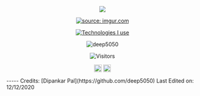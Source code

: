 
<!--
<p align=center ><img src="https://i.imgur.com/u0IETFu.png" title="source: imgur.com" /></p>
<p align=center><a href="https://imgur.com/9cyvBLo"><img src="https://i.imgur.com/9cyvBLo.png" title="source: imgur.com" /></a></p>

!-->

<p align=center><a href="https://github.com/deep5050"><img src="https://i.imgur.com/iz0jaCX.png" /></a></p>

<p align=center><a href="https://imgur.com/XJpcu1U"><img src="https://i.imgur.com/mTjyVAq.png" title="source: imgur.com"  /></a></p>


<!--
<div>
cpp  
                                    void life(void)
                                    {
                                      printf("Hi 👋, I'm Dipankar \n");
                                      printf("A passionate kernel hacker from India \n");
                                      char currentlyLearning[] = "openWRT";
                                      char AskMeAbout[] = "Linux";
                                      char ReachMeAt[] = "d.pal5050@gmail.com";
                                      char FunFact[]  = "I don't have a girlfriend 😭";
                                    }


</div>
!-->


<div align=center>
  <!--
   <img src="https://img.shields.io/badge/%20-%23339933.svg?&style=for-the-badge&logo=c&logoColor=white" />
   <img src="https://img.shields.io/badge/electron%20-%23e34f26.svg?&style=for-the-badge&logo=electron&logoColor=white" />
   <img src="https://img.shields.io/badge/javascript%20-%23339933.svg?&style=for-the-badge&logo=javascript&logoColor=white" />
   <img src="https://img.shields.io/badge/html5%20-%23e34f26.svg?&style=for-the-badge&logo=html5&logoColor=white" />
   <img src="https://img.shields.io/badge/node.js%20-%23339933.svg?&style=for-the-badge&logo=node.js&logoColor=white" />
   <img src="https://img.shields.io/badge/Docker%20-%23e34f26.svg?&style=for-the-badge&logo=docker&logoColor=white" />
   <img src="https://img.shields.io/badge/python%20-%23339933.svg?&style=for-the-badge&logo=python&logoColor=white" />
   <img src="https://img.shields.io/badge/Linux%20-%23e34f26.svg?&style=for-the-badge&logo=linux&logoColor=white" />
   <img src="https://img.shields.io/badge/java%20-%23339933.svg?&style=for-the-badge&logo=java&logoColor=white" />
  !--> 
  
   <p align=center><a href="https://github.com/deep.5050"><img src="https://i.imgur.com/MN69E9a.png" title="Technologies I use" align=center/></a></p>


   <p align="center"> <img src="https://github-readme-stats.vercel.app/api?username=deep5050&show_icons=true" alt="deep5050" /> </p>
  </div>
 


 <!--
<p align="center"><img src="https://konpa.github.io/devicon/devicon.git/icons/c/c-original.svg" alt="c" width="20" height="20"/> <img src="https://konpa.github.io/devicon/devicon.git/icons/cplusplus/cplusplus-original.svg" alt="cplusplus" width="20" height="20"/> <img src="https://konpa.github.io/devicon/devicon.git/icons/css3/css3-original-wordmark.svg" alt="css3" width="20" height="20"/> <img src="https://konpa.github.io/devicon/devicon.git/icons/docker/docker-original-wordmark.svg" alt="docker" width="20" height="20"/> <img src="https://konpa.github.io/devicon/devicon.git/icons/electron/electron-original.svg" alt="electron" width="20" height="20"/> <img src="https://konpa.github.io/devicon/devicon.git/icons/html5/html5-original-wordmark.svg" alt="html5" width="20" height="20"/> <img src="https://konpa.github.io/devicon/devicon.git/icons/java/java-original-wordmark.svg" alt="java" width="20" height="20"/> <img src="https://konpa.github.io/devicon/devicon.git/icons/javascript/javascript-original.svg" alt="javascript" width="20" height="20"/> <img src="https://konpa.github.io/devicon/devicon.git/icons/mysql/mysql-original-wordmark.svg" alt="mysql" width="20" height="20"/> <img src="https://konpa.github.io/devicon/devicon.git/icons/nodejs/nodejs-original-wordmark.svg" alt="nodejs" width="20" height="20"/> <img src="https://konpa.github.io/devicon/devicon.git/icons/python/python-original-wordmark.svg" alt="python" width="20" height="20"/></p><p align="center"> <img src="https://github-readme-stats.vercel.app/api?username=deep5050&show_icons=true" alt="deep5050" /> </p>
--!>

<p align=center>                           
  <img align=center  src="https://visitor-badge.laobi.icu/badge?page_id=deep5050.deep5050" alt="Visitors">                     
</p>

<p align="center">
<a href="https://instagram.com/dipankarpal5050/" target="blank"><img align="center" src="https://cdn.jsdelivr.net/npm/simple-icons@3.0.1/icons/instagram.svg" alt="dipankarpal5050" height="20" width="20" /></a>
<a href="https://fb.com/deep.neon" target="blank"><img align="center" src="https://cdn.jsdelivr.net/npm/simple-icons@3.0.1/icons/facebook.svg" alt="deep.neon" height="20" width="20" /></a>
</p>

-----
Credits: [Dipankar Pal](https://github.com/deep5050)

Last Edited on: 12/12/2020